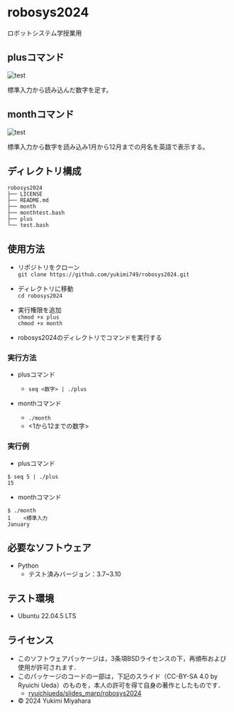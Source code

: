 # robosys2024
ロボットシステム学授業用

## plusコマンド
![test](https://github.com/yukimi749/robosys2024/actions/workflows/test.yml/badge.svg)

標準入力から読み込んだ数字を足す。

## monthコマンド
![test](https://github.com/yukimi749/robosys2024/actions/workflows/monthtest.yml/badge.svg)

標準入力から数字を読み込み1月から12月までの月名を英語で表示する。

## ディレクトリ構成
```
robosys2024
├── LICENSE
├── README.md
├── month
├── monthtest.bash
├── plus
└── test.bash
```
## 使用方法
- リポジトリをクローン  
`git clone https://github.com/yukimi749/robosys2024.git`

- ディレクトリに移動  
`cd robosys2024`

- 実行権限を追加  
`chmod +x plus`  
`chmod +x month`

- robosys2024のディレクトリでコマンドを実行する

### 実行方法
- plusコマンド  
  - `seq <数字> | ./plus`

- monthコマンド
  - `./month`
  - <1から12までの数字>

### 実行例
- plusコマンド
```
$ seq 5 | ./plus
15
```
- monthコマンド
```
$ ./month
1    <標準入力
January
```
## 必要なソフトウェア
- Python
  - テスト済みバージョン：3.7~3.10

## テスト環境
- Ubuntu 22.04.5 LTS

## ライセンス
- このソフトウェアパッケージは，3条項BSDライセンスの下，再頒布および使用が許可されます．
- このパッケージのコードの一部は，下記のスライド（CC-BY-SA 4.0 by Ryuichi Ueda）のものを，本人の許可を得て自身の著作としたものです．
    - [ryuichiueda/slides_marp/robosys2024](https://github.com/ryuichiueda/slides_marp/tree/master/robosys2024)
- © 2024 Yukimi Miyahara
